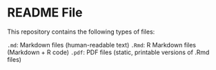 # README File

This repository contains the following types of files:

`.md`: Markdown files (human-readable text)
`.Rmd`: R Markdown files (Markdown + R code)
`.pdf`: PDF files (static, printable versions of .Rmd files)
